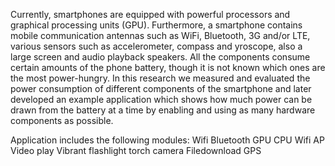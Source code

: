 Currently, smartphones are equipped with powerful processors and graphical processing units (GPU). Furthermore, a smartphone contains mobile communication antennas such as WiFi, Bluetooth, 3G and/or LTE, various sensors such as accelerometer, compass and yroscope, also a large screen and audio playback speakers. All the components consume certain amounts of the phone battery, though it is not known which ones are the most power-hungry. In this research we measured and evaluated the power consumption of different components of the smartphone and later developed an example application which shows how much power can be drawn from the battery at a time by enabling and using as manyhardware components as possible.

Application includes the following modules:
Wifi
Bluetooth
GPU
CPU
Wifi AP
Video play
Vibrant
flashlight torch
camera
Filedownload
GPS